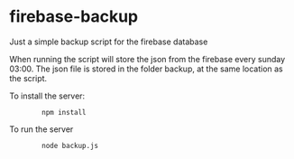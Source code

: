 # firebase-backup
Just a simple backup script for the firebase database

When running the script will store the json from the firebase every sunday 03:00.
The json file is stored in the folder backup, at the same location as the script. 

To install the server:

 			npm install

To run the server

 			node backup.js
